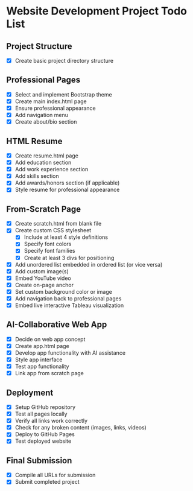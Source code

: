 # Website Development Project Todo List

## Project Structure
- [x] Create basic project directory structure

## Professional Pages
- [x] Select and implement Bootstrap theme
- [x] Create main index.html page
- [x] Ensure professional appearance
- [x] Add navigation menu
- [x] Create about/bio section

## HTML Resume
- [x] Create resume.html page
- [x] Add education section
- [x] Add work experience section
- [x] Add skills section
- [x] Add awards/honors section (if applicable)
- [x] Style resume for professional appearance

## From-Scratch Page
- [x] Create scratch.html from blank file
- [x] Create custom CSS stylesheet
  - [x] Include at least 4 style definitions
  - [x] Specify font colors
  - [x] Specify font families
  - [x] Create at least 3 divs for positioning
- [x] Add unordered list embedded in ordered list (or vice versa)
- [x] Add custom image(s)
- [x] Embed YouTube video
- [x] Create on-page anchor
- [x] Set custom background color or image
- [x] Add navigation back to professional pages
- [x] Embed live interactive Tableau visualization

## AI-Collaborative Web App
- [x] Decide on web app concept
- [x] Create app.html page
- [x] Develop app functionality with AI assistance
- [x] Style app interface
- [x] Test app functionality
- [x] Link app from scratch page

## Deployment
- [x] Setup GitHub repository
- [x] Test all pages locally
- [x] Verify all links work correctly
- [x] Check for any broken content (images, links, videos)
- [x] Deploy to GitHub Pages
- [x] Test deployed website

## Final Submission
- [x] Compile all URLs for submission
- [x] Submit completed project
